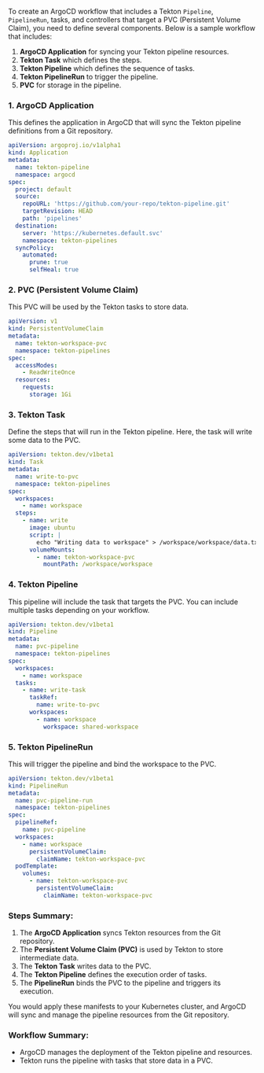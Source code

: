 To create an ArgoCD workflow that includes a Tekton `Pipeline`, `PipelineRun`, tasks, and controllers that target a PVC (Persistent Volume Claim), you need to define several components. Below is a sample workflow that includes:

1. **ArgoCD Application** for syncing your Tekton pipeline resources.
2. **Tekton Task** which defines the steps.
3. **Tekton Pipeline** which defines the sequence of tasks.
4. **Tekton PipelineRun** to trigger the pipeline.
5. **PVC** for storage in the pipeline.

### 1. **ArgoCD Application**
This defines the application in ArgoCD that will sync the Tekton pipeline definitions from a Git repository.

```yaml
apiVersion: argoproj.io/v1alpha1
kind: Application
metadata:
  name: tekton-pipeline
  namespace: argocd
spec:
  project: default
  source:
    repoURL: 'https://github.com/your-repo/tekton-pipeline.git'
    targetRevision: HEAD
    path: 'pipelines'
  destination:
    server: 'https://kubernetes.default.svc'
    namespace: tekton-pipelines
  syncPolicy:
    automated:
      prune: true
      selfHeal: true
```

### 2. **PVC (Persistent Volume Claim)**
This PVC will be used by the Tekton tasks to store data.

```yaml
apiVersion: v1
kind: PersistentVolumeClaim
metadata:
  name: tekton-workspace-pvc
  namespace: tekton-pipelines
spec:
  accessModes:
    - ReadWriteOnce
  resources:
    requests:
      storage: 1Gi
```

### 3. **Tekton Task**
Define the steps that will run in the Tekton pipeline. Here, the task will write some data to the PVC.

```yaml
apiVersion: tekton.dev/v1beta1
kind: Task
metadata:
  name: write-to-pvc
  namespace: tekton-pipelines
spec:
  workspaces:
    - name: workspace
  steps:
    - name: write
      image: ubuntu
      script: |
        echo "Writing data to workspace" > /workspace/workspace/data.txt
      volumeMounts:
        - name: tekton-workspace-pvc
          mountPath: /workspace/workspace
```

### 4. **Tekton Pipeline**
This pipeline will include the task that targets the PVC. You can include multiple tasks depending on your workflow.

```yaml
apiVersion: tekton.dev/v1beta1
kind: Pipeline
metadata:
  name: pvc-pipeline
  namespace: tekton-pipelines
spec:
  workspaces:
    - name: workspace
  tasks:
    - name: write-task
      taskRef:
        name: write-to-pvc
      workspaces:
        - name: workspace
          workspace: shared-workspace
```

### 5. **Tekton PipelineRun**
This will trigger the pipeline and bind the workspace to the PVC.

```yaml
apiVersion: tekton.dev/v1beta1
kind: PipelineRun
metadata:
  name: pvc-pipeline-run
  namespace: tekton-pipelines
spec:
  pipelineRef:
    name: pvc-pipeline
  workspaces:
    - name: workspace
      persistentVolumeClaim:
        claimName: tekton-workspace-pvc
  podTemplate:
    volumes:
      - name: tekton-workspace-pvc
        persistentVolumeClaim:
          claimName: tekton-workspace-pvc
```

### Steps Summary:
1. The **ArgoCD Application** syncs Tekton resources from the Git repository.
2. The **Persistent Volume Claim (PVC)** is used by Tekton to store intermediate data.
3. The **Tekton Task** writes data to the PVC.
4. The **Tekton Pipeline** defines the execution order of tasks.
5. The **PipelineRun** binds the PVC to the pipeline and triggers its execution.

You would apply these manifests to your Kubernetes cluster, and ArgoCD will sync and manage the pipeline resources from the Git repository.

### Workflow Summary:
- ArgoCD manages the deployment of the Tekton pipeline and resources.
- Tekton runs the pipeline with tasks that store data in a PVC.

